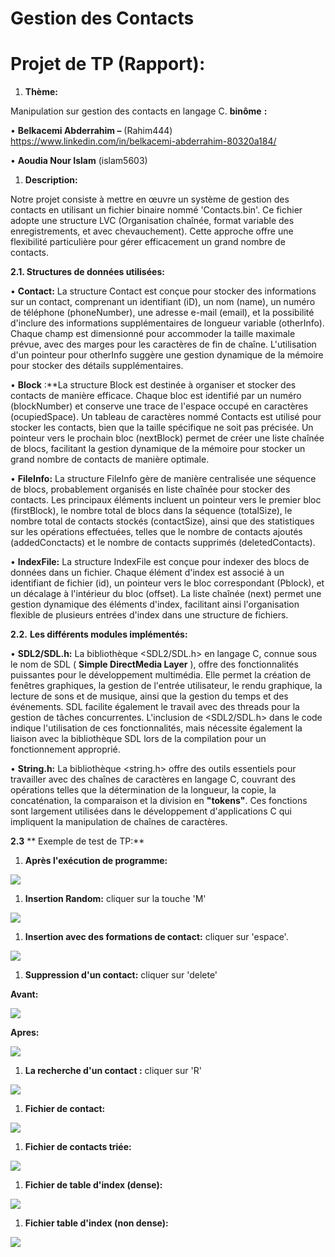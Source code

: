 # **Gestion des Contacts**

# **Projet de TP (Rapport):**

1. **Thème:**

Manipulation sur gestion des contacts en langage C. **binôme** **:**

• **Belkacemi Abderrahim –** (Rahim444) 
https://www.linkedin.com/in/belkacemi-abderrahim-80320a184/

• **Aoudia Nour Islam** (islam5603)

1. **Description:**

Notre projet consiste à mettre en œuvre un système de gestion des contacts en utilisant un fichier binaire nommé 'Contacts.bin'. Ce fichier adopte une structure LVC (Organisation chaînée, format variable des enregistrements, et avec chevauchement). Cette approche offre une flexibilité particulière pour gérer efficacement un grand nombre de contacts.

**2.1. Structures de données utilisées:**

• **Contact:** La structure Contact est conçue pour stocker des informations sur un contact, comprenant un identifiant (iD), un nom (name), un numéro de téléphone (phoneNumber), une adresse e-mail (email), et la possibilité d'inclure des informations supplémentaires de longueur variable (otherInfo). Chaque champ est dimensionné pour accommoder la taille maximale prévue, avec des marges pour les caractères de fin de chaîne. L'utilisation d'un pointeur pour otherInfo suggère une gestion dynamique de la mémoire pour stocker des détails supplémentaires.

• **Block** :\*\*La structure Block est destinée à organiser et stocker des contacts de manière efficace. Chaque bloc est identifié par un numéro (blockNumber) et conserve une trace de l'espace occupé en caractères (ocupiedSpace). Un tableau de caractères nommé Contacts est utilisé pour stocker les contacts, bien que la taille spécifique ne soit pas précisée. Un pointeur vers le prochain bloc (nextBlock) permet de créer une liste chaînée de blocs, facilitant la gestion dynamique de la mémoire pour stocker un grand nombre de contacts de manière optimale.

• **FileInfo:** La structure FileInfo gère de manière centralisée une séquence de blocs, probablement organisés en liste chaînée pour stocker des contacts. Les principaux éléments incluent un pointeur vers le premier bloc (firstBlock), le nombre total de blocs dans la séquence (totalSize), le nombre total de contacts stockés (contactSize), ainsi que des statistiques sur les opérations effectuées, telles que le nombre de contacts ajoutés (addedConctacts) et le nombre de contacts supprimés (deletedContacts).

• **IndexFile:** La structure IndexFile est conçue pour indexer des blocs de données dans un fichier. Chaque élément d'index est associé à un identifiant de fichier (id), un pointeur vers le bloc correspondant (Pblock), et un décalage à l'intérieur du bloc (offset). La liste chaînée (next) permet une gestion dynamique des éléments d'index, facilitant ainsi l'organisation flexible de plusieurs entrées d'index dans une structure de fichiers.

**2.2.** **Les différents modules implémentés:**

• **SDL2/SDL.h:** La bibliothèque \<SDL2/SDL.h\> en langage C, connue sous le nom de SDL ( **Simple DirectMedia Layer** ), offre des fonctionnalités puissantes pour le développement multimédia. Elle permet la création de fenêtres graphiques, la gestion de l'entrée utilisateur, le rendu graphique, la lecture de sons et de musique, ainsi que la gestion du temps et des événements. SDL facilite également le travail avec des threads pour la gestion de tâches concurrentes. L'inclusion de \<SDL2/SDL.h\> dans le code indique l'utilisation de ces fonctionnalités, mais nécessite également la liaison avec la bibliothèque SDL lors de la compilation pour un fonctionnement approprié.

• **String.h:** La bibliothèque \<string.h\> offre des outils essentiels pour travailler avec des chaînes de caractères en langage C, couvrant des opérations telles que la détermination de la longueur, la copie, la concaténation, la comparaison et la division en **"tokens"**. Ces fonctions sont largement utilisées dans le développement d'applications C qui impliquent la manipulation de chaînes de caractères.

**2.3** ** Exemple de test de TP:**

1. **Après l'exécution de programme:**

![](./assets/image1.png)

1. **Insertion Random:** cliquer sur la touche 'M'

![](./assets/image2.png)

1. **Insertion avec des formations de contact:** cliquer sur 'espace'.

![](./assets/image3.png)

1. **Suppression d'un contact:** cliquer sur 'delete'

**Avant:**

![](./assets/image4.png)

**Apres:**

![](./assets/image5.png)

1. **La recherche d'un contact :** cliquer sur 'R'

![](./assets/image6.png)

1. **Fichier de contact:**

![](./assets/image7.png)

1. **Fichier de contacts triée:**

![](./assets/image8.png)

1. **Fichier de table d'index (dense):**

![](./assets/image9.png)

1. **Fichier table d'index (non dense):**

![](./assets/image10.png)


